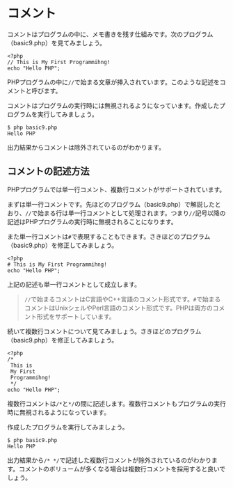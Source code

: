 # コメント

コメントはプログラムの中に、メモ書きを残す仕組みです。次のプログラム（basic9.php）を見てみましょう。

```
<?php
// This is My First Programmihng!
echo "Hello PHP";
```

PHPプログラムの中に`//`で始まる文章が挿入されています。このような記述をコメントと呼びます。

コメントはプログラムの実行時には無視されるようになっています。作成したプログラムを実行してみましょう。

```
$ php basic9.php
Hello PHP
```

出力結果からコメントは除外されているのがわかります。

## コメントの記述方法

PHPプログラムでは単一行コメント、複数行コメントがサポートされています。

まずは単一行コメントです。先ほどのプログラム（basic9.php）で解説したとおり、`//`で始まる行は単一行コメントとして処理されます。つまり`//`記号以降の記述はPHPプログラムの実行時に無視されることになります。

また単一行コメントは`#`で表現することもできます。さきほどのプログラム（basic9.php）を修正してみましょう。

```
<?php
# This is My First Programmihng!
echo "Hello PHP";
```

上記の記述も単一行コメントとして成立します。

> `//`で始まるコメントはC言語やC++言語のコメント形式です。`#`で始まるコメントはUnixシェルやPerl言語のコメント形式です。PHPは両方のコメント形式をサポートしています。

続いて複数行コメントについて見てみましょう。さきほどのプログラム（basic9.php）を修正してみましょう。

```
<?php
/*
 This is
 My First
 Programmihng!
 */
echo "Hello PHP";
```

複数行コメントは`/*`と`*/`の間に記述します。複数行コメントもプログラムの実行時に無視されるようになっています。

作成したプログラムを実行してみましょう。

```
$ php basic9.php
Hello PHP
```

出力結果から`/* */`で記述した複数行コメントが除外されているのがわかります。コメントのボリュームが多くなる場合は複数行コメントを採用すると良いでしょう。
